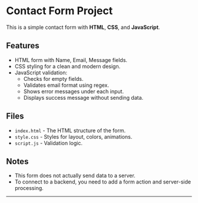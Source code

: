 # Contact Form Project

This is a simple contact form with **HTML**, **CSS**, and **JavaScript**.

## Features
- HTML form with Name, Email, Message fields.
- CSS styling for a clean and modern design.
- JavaScript validation:
  - Checks for empty fields.
  - Validates email format using regex.
  - Shows error messages under each input.
  - Displays success message without sending data.

## Files
- `index.html` - The HTML structure of the form.
- `style.css` - Styles for layout, colors, animations.
- `script.js` - Validation logic.


## Notes
- This form does not actually send data to a server.
- To connect to a backend, you need to add a form action and server-side processing.

---
